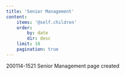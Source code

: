 ```yaml
---
title: 'Senior Management'
content:
    items: '@self.children'
    order:
        by: date
        dir: desc
    limit: 10
    pagination: true
---
```


200114-1521 Senior Management page created